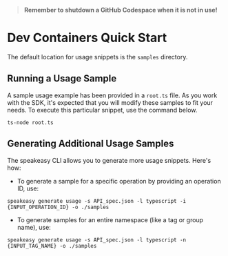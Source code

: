 
> **Remember to shutdown a GitHub Codespace when it is not in use!**

# Dev Containers Quick Start

The default location for usage snippets is the `samples` directory.

## Running a Usage Sample

A sample usage example has been provided in a `root.ts` file. As you work with the SDK, it's expected that you will modify these samples to fit your needs. To execute this particular snippet, use the command below.

```
ts-node root.ts
```

## Generating Additional Usage Samples

The speakeasy CLI allows you to generate more usage snippets. Here's how:

- To generate a sample for a specific operation by providing an operation ID, use:

```
speakeasy generate usage -s API_spec.json -l typescript -i {INPUT_OPERATION_ID} -o ./samples
```

- To generate samples for an entire namespace (like a tag or group name), use:

```
speakeasy generate usage -s API_spec.json -l typescript -n {INPUT_TAG_NAME} -o ./samples
```
